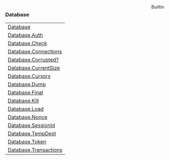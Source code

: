 <div style="float:right"><span class="builtin">Builtin</span></div>

### Database

|     |
| --- |
| [Database](<Database/Database.md>) |
| [Database.Auth](<Database/Database.Auth.md>) |
| [Database.Check](<Database/Database.Check.md>) |
| [Database.Connections](<Database/Database.Connections.md>) |
| [Database.Corrupted?](<Database/Database.Corrupted?.md>) |
| [Database.CurrentSize](<Database/Database.CurrentSize.md>) |
| [Database.Cursors](<Database/Database.Cursors.md>) |
| [Database.Dump](<Database/Database.Dump.md>) |
| [Database.Final](<Database/Database.Final.md>) |
| [Database.Kill](<Database/Database.Kill.md>) |
| [Database.Load](<Database/Database.Load.md>) |
| [Database.Nonce](<Database/Database.Nonce.md>) |
| [Database.SessionId](<Database/Database.SessionId.md>) |
| [Database.TempDest](<Database/Database.TempDest.md>) |
| [Database.Token](<Database/Database.Token.md>) |
| [Database.Transactions](<Database/Database.Transactions.md>) |

